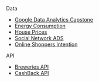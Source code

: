 
Data

- [Google Data Analytics Capstone](https://github.com/maikereis/google_analytics_capstone)
- [Energy Consumption](https://github.com/maikereis/consumption_data_analysis)
- [House Prices](https://github.com/maikereis/house_prices)
- [Social Network ADS](https://github.com/maikereis/social_network_ads)
- [Online Shoppers Intention](https://github.com/maikereis/social_network_ads)

API

- [Breweries API](https://github.com/maikereis/breweries)
- [CashBack API](https://github.com/maikereis/cashback)

